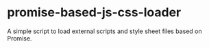 # promise-based-js-css-loader
A simple script to load external scripts and style sheet files based on Promise.
